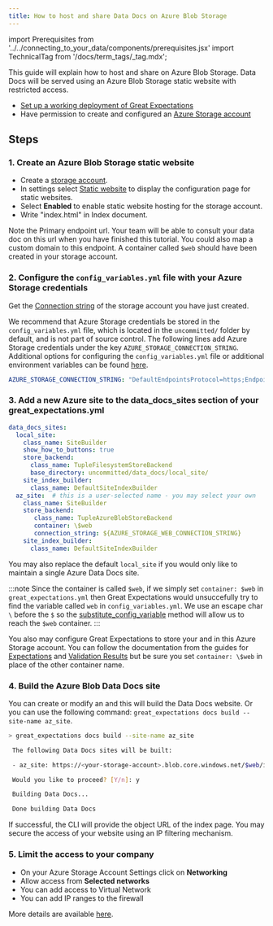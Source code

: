 ```yaml
---
title: How to host and share Data Docs on Azure Blob Storage
---
```

import Prerequisites from '../../connecting_to_your_data/components/prerequisites.jsx'
import TechnicalTag from '/docs/term_tags/_tag.mdx';

This guide will explain how to host and share <TechnicalTag relative="../../../" tag="data_docs" text="Data Docs" /> on Azure Blob Storage. 
Data Docs will be served using an Azure Blob Storage static website with restricted access.

<Prerequisites>

- [Set up a working deployment of Great Expectations](../../../tutorials/getting_started/intro.md)
- Have permission to create and configured an [Azure Storage account](https://docs.microsoft.com/en-us/azure/storage)

</Prerequisites>
    
   
## Steps

### 1. Create an Azure Blob Storage static website

- Create a [storage account](https://docs.microsoft.com/en-us/azure/storage).
- In settings select [Static website](https://docs.microsoft.com/en-us/azure/storage/blobs/storage-blob-static-website-host) to display the configuration page for static websites.
- Select **Enabled** to enable static website hosting for the storage account.
- Write "index.html" in Index document.

Note the Primary endpoint url. Your team will be able to consult your data doc on this url when you have finished this tutorial. You could also map a custom domain to this endpoint.
A container called ``$web`` should have been created in your storage account.


### 2. Configure the ``config_variables.yml`` file with your Azure Storage credentials

Get the [Connection string](https://docs.microsoft.com/en-us/azure/storage/common/storage-account-keys-manage?tabs=azure-portal) of the storage account you have just created.

We recommend that Azure Storage credentials be stored in the ``config_variables.yml`` file, which is located in the ``uncommitted/`` folder by default, and is not part of source control. The following lines add Azure Storage credentials under the key ``AZURE_STORAGE_CONNECTION_STRING``. Additional options for configuring the ``config_variables.yml`` file or additional environment variables can be found [here](../../setup/configuring_data_contexts/how_to_configure_credentials.md).

```yaml
AZURE_STORAGE_CONNECTION_STRING: "DefaultEndpointsProtocol=https;EndpointSuffix=core.windows.net;AccountName=<YOUR-STORAGE-ACCOUNT-NAME>;AccountKey=<YOUR-STORAGE-ACCOUNT-KEY==>"
```
   

### 3. Add a new Azure site to the data_docs_sites section of your great_expectations.yml
  
```yaml
data_docs_sites:
  local_site:
    class_name: SiteBuilder
    show_how_to_buttons: true
    store_backend:
      class_name: TupleFilesystemStoreBackend
      base_directory: uncommitted/data_docs/local_site/
    site_index_builder:
      class_name: DefaultSiteIndexBuilder
  az_site:  # this is a user-selected name - you may select your own
    class_name: SiteBuilder
    store_backend:
       class_name: TupleAzureBlobStoreBackend
       container: \$web
       connection_string: ${AZURE_STORAGE_WEB_CONNECTION_STRING}
    site_index_builder:
      class_name: DefaultSiteIndexBuilder
```

You may also replace the default ``local_site`` if you would only like to maintain a single Azure Data Docs site.

:::note
 Since the container is called ``$web``, if we simply set ``container: $web`` in ``great_expectations.yml`` then Great Expectations would unsuccefully try to find the variable called ``web`` in ``config_variables.yml``. 
 We use an escape char ``\`` before the ``$`` so the [substitute_config_variable](https://legacy.docs.greatexpectations.io/en/latest/autoapi/great_expectations/data_context/util/index.html?highlight=substitute_config_variable#great_expectations.data_context.util.substitute_config_variable) method will allow us to reach the ``$web`` container.
:::

You also may configure Great Expectations to store your <TechnicalTag relative="../../../" tag="expectation" text="Expectations" /> and <TechnicalTag relative="../../../" tag="validation_result" text="Validation Results" /> in this Azure Storage account.
You can follow the documentation from the guides for [Expectations](../../setup/configuring_metadata_stores/how_to_configure_an_expectation_store_in_azure_blob_storage.md) and [Validation Results](../../setup/configuring_metadata_stores/how_to_configure_a_validation_result_store_in_azure_blob_storage.md) but be sure you set ``container: \$web`` in place of the other container name.


### 4. Build the Azure Blob Data Docs site

You can create or modify an <TechnicalTag tag="expectation_suite" text="Expectation Suite" /> and this will build the Data Docs website.
Or you can use the following <TechnicalTag relative="../../../" tag="cli" text="CLI" /> command: ``great_expectations docs build --site-name az_site``.

```bash
> great_expectations docs build --site-name az_site

 The following Data Docs sites will be built:

 - az_site: https://<your-storage-account>.blob.core.windows.net/$web/index.html

 Would you like to proceed? [Y/n]: y

 Building Data Docs...

 Done building Data Docs
```

If successful, the CLI will provide the object URL of the index page. 
You may secure the access of your website using an IP filtering mechanism.


### 5. Limit the access to your company

- On your Azure Storage Account Settings click on **Networking**
- Allow access from **Selected networks**
- You can add access to Virtual Network
- You can add IP ranges to the firewall 

More details are available [here](https://docs.microsoft.com/en-us/azure/storage/common/storage-network-security?tabs=azure-portal).
